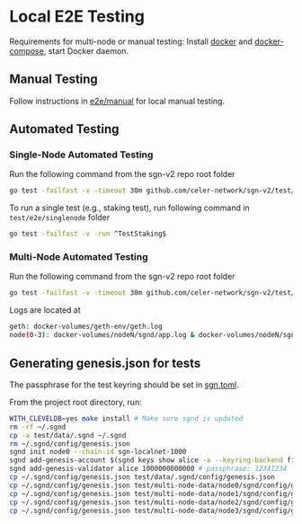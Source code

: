 # Local E2E Testing

Requirements for multi-node or manual testing: Install [docker](https://docs.docker.com/install/) and [docker-compose](https://docs.docker.com/compose/install/), start Docker daemon.

## Manual Testing

Follow instructions in [e2e/manual](./e2e/manual/README.md) for local manual testing.

## Automated Testing

### Single-Node Automated Testing

Run the following command from the sgn-v2 repo root folder

```sh
go test -failfast -v -timeout 30m github.com/celer-network/sgn-v2/test/e2e/singlenode
```

To run a single test (e.g., staking test), run following command in `test/e2e/singlenode` folder

```sh
go test -failfast -v -run ^TestStaking$
```

### Multi-Node Automated Testing

Run the following command from the sgn-v2 repo root folder

```sh
go test -failfast -v -timeout 30m github.com/celer-network/sgn-v2/test/e2e/multinode
```
Logs are located at

```sh
geth: docker-volumes/geth-env/geth.log
node(0-3): docker-volumes/nodeN/sgnd/app.log & docker-volumes/nodeN/sgnd/tendermint.log
```

## Generating genesis.json for tests

The passphrase for the test keyring should be set in [sgn.toml](data/.sgnd/config/sgn.toml).

From the project root directory, run:

```sh
WITH_CLEVELDB=yes make install # Make sure sgnd is updated
rm -rf ~/.sgnd
cp -a test/data/.sgnd ~/.sgnd
rm ~/.sgnd/config/genesis.json
sgnd init node0 --chain-id sgn-localnet-1000
sgnd add-genesis-account $(sgnd keys show alice -a --keyring-backend file --keyring-dir ~/.sgnd) 100CELR/stake
sgnd add-genesis-validator alice 1000000000000 # passphrase: 12341234
cp ~/.sgnd/config/genesis.json test/data/.sgnd/config/genesis.json
cp ~/.sgnd/config/genesis.json test/multi-node-data/node0/sgnd/config/genesis.json
cp ~/.sgnd/config/genesis.json test/multi-node-data/node1/sgnd/config/genesis.json
cp ~/.sgnd/config/genesis.json test/multi-node-data/node2/sgnd/config/genesis.json
cp ~/.sgnd/config/genesis.json test/multi-node-data/node3/sgnd/config/genesis.json
```
